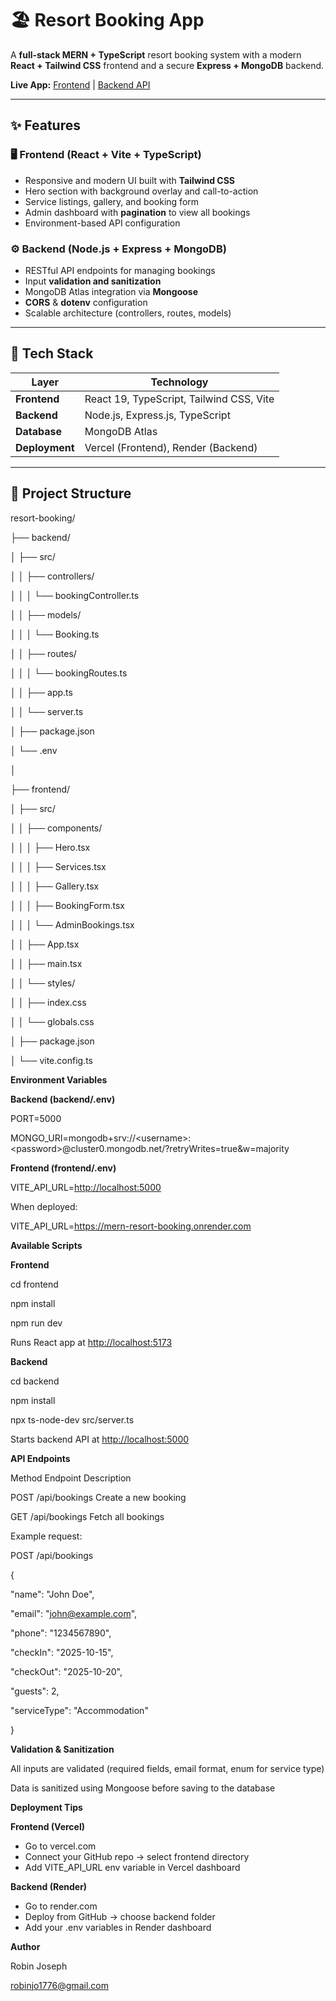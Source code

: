 # 🏖️ Resort Booking App

A **full-stack MERN + TypeScript** resort booking system with a modern **React + Tailwind CSS** frontend and a secure **Express + MongoDB** backend.

**Live App:** [Frontend](https://mern-resort-booking.vercel.app/) | [Backend API](https://mern-resort-booking.onrender.com)

---

## ✨ Features

### 🖥️ Frontend (React + Vite + TypeScript)
- Responsive and modern UI built with **Tailwind CSS**
- Hero section with background overlay and call-to-action
- Service listings, gallery, and booking form
- Admin dashboard with **pagination** to view all bookings
- Environment-based API configuration

### ⚙️ Backend (Node.js + Express + MongoDB)
- RESTful API endpoints for managing bookings  
- Input **validation and sanitization**  
- MongoDB Atlas integration via **Mongoose**  
- **CORS** & **dotenv** configuration  
- Scalable architecture (controllers, routes, models)

---

## 🧰 Tech Stack

| Layer       | Technology                                  |
|------------|--------------------------------------------|
| **Frontend** | React 19, TypeScript, Tailwind CSS, Vite |
| **Backend**  | Node.js, Express.js, TypeScript           |
| **Database** | MongoDB Atlas                              |
| **Deployment** | Vercel (Frontend), Render (Backend)    |

---

## 📁 Project Structure

resort-booking/

├── backend/

│ ├── src/

│ │ ├── controllers/

│ │ │ └── bookingController.ts

│ │ ├── models/

│ │ │ └── Booking.ts

│ │ ├── routes/

│ │ │ └── bookingRoutes.ts

│ │ ├── app.ts

│ │ └── server.ts

│ ├── package.json

│ └── .env

│

├── frontend/

│ ├── src/

│ │ ├── components/

│ │ │ ├── Hero.tsx

│ │ │ ├── Services.tsx

│ │ │ ├── Gallery.tsx

│ │ │ ├── BookingForm.tsx

│ │ │ └── AdminBookings.tsx

│ │ ├── App.tsx

│ │ ├── main.tsx

│ │ └── styles/

│ │ ├── index.css

│ │ └── globals.css

│ ├── package.json

│ └── vite.config.ts

**Environment Variables**

**Backend (backend/.env)**

PORT=5000

MONGO_URI=mongodb+srv://&lt;username&gt;:&lt;password&gt;@cluster0.mongodb.net/?retryWrites=true&w=majority

**Frontend (frontend/.env)**

VITE_API_URL=<http://localhost:5000>

When deployed:

VITE_API_URL=<https://mern-resort-booking.onrender.com>

**Available Scripts**

**Frontend**

cd frontend

npm install

npm run dev

Runs React app at <http://localhost:5173>

**Backend**

cd backend

npm install

npx ts-node-dev src/server.ts

Starts backend API at <http://localhost:5000>

**API Endpoints**

Method Endpoint Description

POST /api/bookings Create a new booking

GET /api/bookings Fetch all bookings

Example request:

POST /api/bookings

{

"name": "John Doe",

"email": "<john@example.com>",

"phone": "1234567890",

"checkIn": "2025-10-15",

"checkOut": "2025-10-20",

"guests": 2,

"serviceType": "Accommodation"

}

**Validation & Sanitization**

All inputs are validated (required fields, email format, enum for service type)

Data is sanitized using Mongoose before saving to the database


**Deployment Tips**

**Frontend (Vercel)**

- Go to vercel.com
- Connect your GitHub repo → select frontend directory
- Add VITE_API_URL env variable in Vercel dashboard

**Backend (Render)**

- Go to render.com
- Deploy from GitHub → choose backend folder
- Add your .env variables in Render dashboard

**Author**

Robin Joseph

<robinjo1776@gmail.com>
